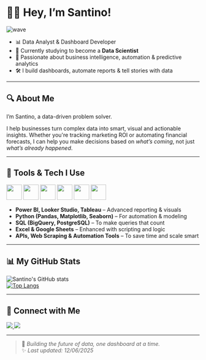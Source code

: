 # 👋🏼 Hey, I’m Santino!

![wave](https://emojipedia-us.s3.amazonaws.com/source/skype/289/waving-hand_1f44b.gif)  

- 📊 Data Analyst & Dashboard Developer  
- 🧪 Currently studying to become a **Data Scientist**  
- 🧠 Passionate about business intelligence, automation & predictive analytics  
- 🛠️ I build dashboards, automate reports & tell stories with data  

---

## 🔍 About Me

I’m Santino, a data-driven problem solver.

I help businesses turn complex data into smart, visual and actionable insights. Whether you're tracking marketing ROI or automating financial forecasts, I can help you make decisions based on *what’s coming*, not just *what’s already happened*.

---

## 💼 Tools & Tech I Use

<code><img height="40" src="![image](https://github.com/user-attachments/assets/aec4065b-49ae-4486-9189-ac3670d3b03b)
"></code>
<code><img height="40" src="https://cdn-icons-png.flaticon.com/512/732/732220.png"></code>
<code><img height="40" src="https://cdn-icons-png.flaticon.com/512/919/919836.png"></code>
<code><img height="40" src="https://cdn-icons-png.flaticon.com/512/5969/5969044.png"></code>
<code><img height="40" src="https://cdn-icons-png.flaticon.com/512/11517/11517105.png"></code>
<code><img height="40" src="https://cdn-icons-png.flaticon.com/512/5968/5968282.png"></code>

- **Power BI, Looker Studio, Tableau** – Advanced reporting & visuals  
- **Python (Pandas, Matplotlib, Seaborn)** – For automation & modeling  
- **SQL (BigQuery, PostgreSQL)** – To make queries that count  
- **Excel & Google Sheets** – Enhanced with scripting and logic  
- **APIs, Web Scraping & Automation Tools** – To save time and scale smart

---

## 📊 My GitHub Stats

![Santino's GitHub stats](https://github-readme-stats.vercel.app/api?username=santinodr&show_icons=true&theme=radical)  
[![Top Langs](https://github-readme-stats.vercel.app/api/top-langs/?username=santinodr&layout=compact&theme=radical)](https://github.com/anuraghazra/github-readme-stats)

---

## 🔗 Connect with Me

<a href="https://www.linkedin.com/in/santinodr/" target="_blank">
  <img src="https://img.shields.io/badge/LinkedIn-blue?style=for-the-badge&logo=linkedin&logoColor=white" />
</a>
<a href="mailto:drsantinodr@gmail.com" target="_blank">
  <img src="https://img.shields.io/badge/Gmail-red?style=for-the-badge&logo=gmail&logoColor=white" />
</a>

---

> 🚀 *Building the future of data, one dashboard at a time.*  
> ✨ *Last updated: 12/06/2025*
